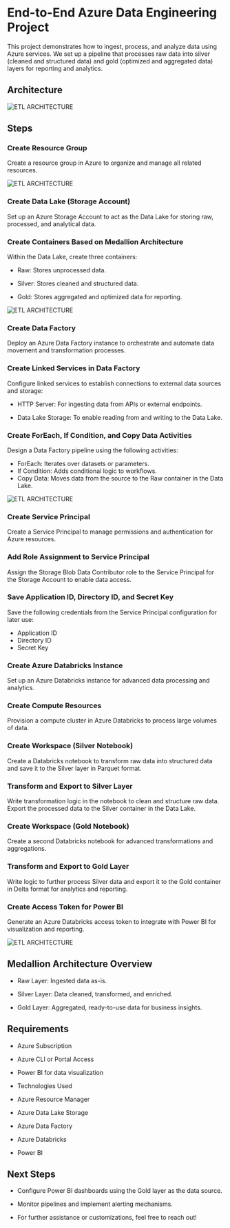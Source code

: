 # End-to-End Azure Data Engineering Project

This project demonstrates how to ingest, process, and analyze data using Azure services. We set up a pipeline that processes raw data into silver (cleaned and structured data) and gold (optimized and aggregated data) layers for reporting and analytics.

## Architecture

![ETL ARCHITECTURE](img/etl.png)

## Steps

### Create Resource Group

Create a resource group in Azure to organize and manage all related resources.

![ETL ARCHITECTURE](img/rg-nyctaxi.png)

### Create Data Lake (Storage Account)

Set up an Azure Storage Account to act as the Data Lake for storing raw, processed, and analytical data.

### Create Containers Based on Medallion Architecture

Within the Data Lake, create three containers:

- Raw: Stores unprocessed data.

- Silver: Stores cleaned and structured data.

- Gold: Stores aggregated and optimized data for reporting.

![ETL ARCHITECTURE](img/containers.png)

### Create Data Factory

Deploy an Azure Data Factory instance to orchestrate and automate data movement and transformation processes.

### Create Linked Services in Data Factory

Configure linked services to establish connections to external data sources and storage:

- HTTP Server: For ingesting data from APIs or external endpoints.

- Data Lake Storage: To enable reading from and writing to the Data Lake.

### Create ForEach, If Condition, and Copy Data Activities

Design a Data Factory pipeline using the following activities:

- ForEach: Iterates over datasets or parameters.
- If Condition: Adds conditional logic to workflows.
- Copy Data: Moves data from the source to the Raw container in the Data Lake.

![ETL ARCHITECTURE](img/adf.png)

### Create Service Principal

Create a Service Principal to manage permissions and authentication for Azure resources.

### Add Role Assignment to Service Principal

Assign the Storage Blob Data Contributor role to the Service Principal for the Storage Account to enable data access.

### Save Application ID, Directory ID, and Secret Key

Save the following credentials from the Service Principal configuration for later use:

- Application ID
- Directory ID
- Secret Key

### Create Azure Databricks Instance

Set up an Azure Databricks instance for advanced data processing and analytics.

### Create Compute Resources

Provision a compute cluster in Azure Databricks to process large volumes of data.

### Create Workspace (Silver Notebook)

Create a Databricks notebook to transform raw data into structured data and save it to the Silver layer in Parquet format.

### Transform and Export to Silver Layer

Write transformation logic in the notebook to clean and structure raw data. Export the processed data to the Silver container in the Data Lake.

### Create Workspace (Gold Notebook)

Create a second Databricks notebook for advanced transformations and aggregations.

### Transform and Export to Gold Layer

Write logic to further process Silver data and export it to the Gold container in Delta format for analytics and reporting.

### Create Access Token for Power BI

Generate an Azure Databricks access token to integrate with Power BI for visualization and reporting.

![ETL ARCHITECTURE](img/powerbi-models.png)

## Medallion Architecture Overview

- Raw Layer: Ingested data as-is.

- Silver Layer: Data cleaned, transformed, and enriched.

- Gold Layer: Aggregated, ready-to-use data for business insights.

## Requirements

- Azure Subscription

- Azure CLI or Portal Access

- Power BI for data visualization

- Technologies Used

- Azure Resource Manager

- Azure Data Lake Storage

- Azure Data Factory

- Azure Databricks

- Power BI

## Next Steps

- Configure Power BI dashboards using the Gold layer as the data source.

- Monitor pipelines and implement alerting mechanisms.

- For further assistance or customizations, feel free to reach out!